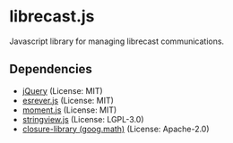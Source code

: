 # librecast.js

Javascript library for managing librecast communications.

## Dependencies

- [jQuery](https://github.com/jquery/jquery) (License: MIT)
- [esrever.js](https://github.com/mathiasbynens/esrever) (License: MIT)
- [moment.js](https://github.com/moment/moment) (License: MIT)
- [stringview.js](https://github.com/madmurphy/stringview.js) (License: LGPL-3.0)
- [closure-library (goog.math)](https://github.com/google/closure-library) (License: Apache-2.0)
